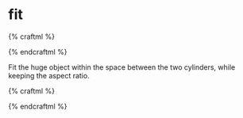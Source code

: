 # fit

{% craftml %}
<craft>
  <craft name="huge">
    <cube size="50 20 20" style="opacity: 0.7;"></cube>
  </craft>

  <cylinder></cylinder>
  <huge t="translate(10 0 0)"></huge>
  <cylinder t="translate(20 0 0)"></cylinder>

</craft>
{% endcraftml %}

Fit the huge object within the space between the two cylinders, while keeping the aspect ratio.

{% craftml %}
<craft>
  <craft name="huge">
    <cube size="50 50 20" style="opacity: 0.7;"></cube>
  </craft>

  <cylinder></cylinder>
  <huge t="translate(10 0 0) fit(10 10 10)"></huge>
  <cylinder t="translate(20 0 0)"></cylinder>

</craft>
{% endcraftml %}
